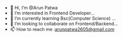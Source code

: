 - 👋 Hi, I’m @Arun Patwa
- 👀 I’m interested in Frontend Developer...
- 🌱 I’m currently learning Bsc(Computer Science) ...
- 💞️ I’m looking to collaborate on Frontend/Backend...
- 📫 How to reach me :arunpatwa2605@gmail.com

